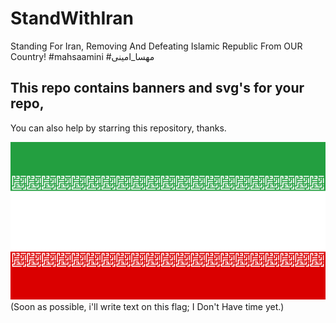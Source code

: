 # StandWithIran
Standing For Iran, Removing And Defeating Islamic Republic From OUR Country! #mahsaamini #مهسا_امینی

## This repo contains banners and svg's for your repo,
 You can also help by starring this repository, thanks.


![Flag of zza](https://github.com/danwem/StandWithIran/blob/main/zzaflag60per.png?raw=true)
(Soon as possible, i'll write text on this flag; I Don't Have time yet.)
